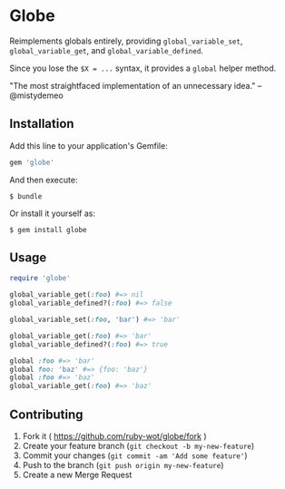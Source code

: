 # Globe

Reimplements globals entirely, providing `global_variable_set`, `global_variable_get`, and `global_variable_defined`.

Since you lose the `$X = ...` syntax, it provides a `global` helper method.

"The most straightfaced implementation of an unnecessary idea." –@mistydemeo

## Installation

Add this line to your application's Gemfile:

```ruby
gem 'globe'
```

And then execute:

    $ bundle

Or install it yourself as:

    $ gem install globe

## Usage

```ruby
require 'globe'

global_variable_get(:foo) #=> nil
global_variable_defined?(:foo) #=> false

global_variable_set(:foo, 'bar') #=> 'bar'

global_variable_get(:foo) #=> 'bar'
global_variable_defined?(:foo) #=> true

global :foo #=> 'bar'
global foo: 'baz' #=> {foo: 'baz'}
global :foo #=> 'baz'
global_variable_get(:foo) #=> 'baz'
```

## Contributing

1. Fork it ( https://github.com/ruby-wot/globe/fork )
2. Create your feature branch (`git checkout -b my-new-feature`)
3. Commit your changes (`git commit -am 'Add some feature'`)
4. Push to the branch (`git push origin my-new-feature`)
5. Create a new Merge Request
